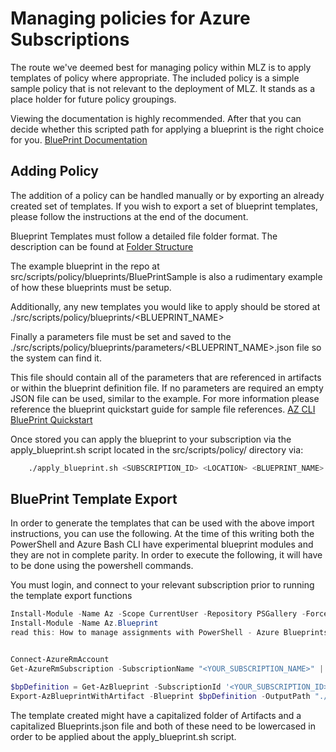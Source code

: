 # Managing policies for Azure Subscriptions

The route we've deemed best for managing policy within MLZ is to apply templates of policy where appropriate. The included policy is a simple sample policy that is not relevant to the deployment of MLZ.  It stands as a place holder for future policy groupings.

Viewing the documentation is highly recommended. After that you can decide whether this scripted path for applying a blueprint is the right choice for you. [BluePrint Documentation]()

## Adding Policy

The addition of a policy can be handled manually or by exporting an already created set of templates.  If you wish to export a set of blueprint templates, please follow the instructions at the end of the document.

Blueprint Templates must follow a detailed file folder format.  The description can be found at [Folder Structure](https://docs.microsoft.com/en-us/azure/governance/blueprints/how-to/import-export-ps#folder-structure-of-a-blueprint-definition)

The example blueprint in the repo at src/scripts/policy/blueprints/BluePrintSample is also a rudimentary example of how these blueprints must be setup.

Additionally, any new templates you would like to apply should be stored at ./src/scripts/policy/blueprints/<BLUEPRINT_NAME>

Finally a parameters file must be set and saved to the ./src/scripts/policy/blueprints/parameters/<BLUEPRINT_NAME>.json file so the system can find it.

This file should contain all of the parameters that are referenced in artifacts or within the blueprint definition file.  If no parameters are required an empty JSON file can be used, similar to the example.  For more information please reference the blueprint quickstart guide for sample file references.  [AZ CLI BluePrint Quickstart](https://docs.microsoft.com/en-us/azure/governance/blueprints/create-blueprint-azurecli)

Once stored you can apply the blueprint to your subscription via the apply_blueprint.sh script located in the src/scripts/policy/ directory via:

```bash
    ./apply_blueprint.sh <SUBSCRIPTION_ID> <LOCATION> <BLUEPRINT_NAME>
```

## BluePrint Template Export

In order to generate the templates that can be used with the above import instructions, you can use the following.  At the time of this writing both the PowerShell and Azure Bash CLI have experimental blueprint modules and they are not in complete parity.  In order to execute the following, it will have to be done using the powershell commands. 

You must login, and connect to your relevant subscription prior to running the template export functions

```powershell
Install-Module -Name Az -Scope CurrentUser -Repository PSGallery -Force
Install-Module -Name Az.Blueprint
read this: How to manage assignments with PowerShell - Azure Blueprints | Microsoft Docs 


Connect-AzureRmAccount
Get-AzureRmSubscription -SubscriptionName "<YOUR_SUBSCRIPTION_NAME>" | Select-AzureRmSubscription
```

```powershell
$bpDefinition = Get-AzBlueprint -SubscriptionId '<YOUR_SUBSCRIPTION_ID>' -Name '<YOUR_BLUEPRINT_NAME>' -Version '<YOUR_BLUEPRINT_VERSION>'
Export-AzBlueprintWithArtifact -Blueprint $bpDefinition -OutputPath "./src/scripts/policy/blueprints/<BLUEPRINT_NAME>"
```

The template created might have a capitalized folder of Artifacts and a capitalized Blueprints.json file and both of these need to be lowercased in order to be applied about the apply_blueprint.sh script.